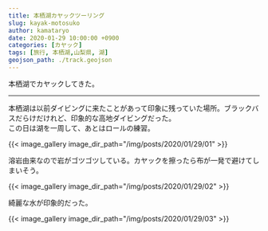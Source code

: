 ```yaml
---
title: 本栖湖カヤックツーリング
slug: kayak-motosuko
author: kamataryo
date: 2020-01-29 10:00:00 +0900
categories: [カヤック]
tags: [旅行, 本栖湖,山梨県, 湖]
geojson_path: ./track.geojson
---
```

本栖湖でカヤックしてきた。


---
本栖湖は以前ダイビングに来たことがあって印象に残っていた場所。ブラックバスだらけだけれど、印象的な高地ダイビングだった。  
この日は湖を一周して、あとはロールの練習。

{{< image_gallery image_dir_path="/img/posts/2020/01/29/01" >}}

溶岩由来なので岩がゴツゴツしている。カヤックを擦ったら布が一発で避けてしまいそう。

{{< image_gallery image_dir_path="/img/posts/2020/01/29/02" >}}

綺麗な水が印象的だった。

{{< image_gallery image_dir_path="/img/posts/2020/01/29/03" >}}
